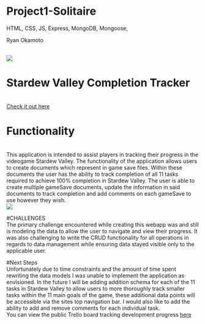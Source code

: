 # Project1-Solitaire
HTML, CSS, JS, Express, MongoDB, Mongoose, 

Ryan Okamoto

<br>

<img src="https://i.imgur.com/JDGRCjP.png">

# Stardew Valley Completion Tracker
<br>
<a href="https://stardew-valley-tracker.herokuapp.com/"> Check it out here </a>

# Functionality
<br>
This application is intended to assist players in tracking their progress in the videogame Stardew Valley. The functionality of the application allows users to create documents which represent in game save files. Within these documents the user has the ability to track completion of all 11 tasks required to achieve 100% completion in Stardew Valley. The user is able to create multiple gameSave documents, update the information in said documents to track completion and add comments on each gameSave to use however they wish. 
<br>
<img src="https://i.imgur.com/c953JTd.png">


#CHALLENGES
</br>
The primary challenge encountered while creating this webapp was and still is modeling the data to allow the user to navigate and view their progress. It was also challenging to write the CRUD functionality for all operations in regards to data management while ensuring data stayed visible only to the applicable user. 

#Next Steps
<br>
Unfortunately due to time constraints and the amount of time spent rewriting the data models I was unable to implement the application as envisioned. In the future I will be adding addition schema for each of the 11 tasks in Stardew Valley to allow users to more thoroughly track smaller tasks within the 11 main goals of the game, these additional data points will be accessible via the sites top navigation bar. I would also like to add the ability to add and remove comments for each individual task. 
<br>
You can view the public Trello board tracking development progress <a href="https://trello.com/invite/b/9uLp0XXh/58db493fcb7bc46f4e88b91d72801b95/sei-stardew-valley-completion-tracker">here</a>